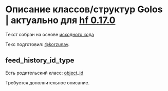 # Описание классов/структур Golos | актуально для [hf 0.17.0](https://github.com/GolosChain/golos/releases/tag/v0.17.0)
Текст собран на основе [исходного кода](https://github.com/GolosChain/golos/tree/master/libraries/chain/include/golos/chain/steem_object_types.hpp)

Текс подготовил: [@korzunav](https://golos.io/@korzunav).

## feed_history_id_type

Есть родительский класс: [object_id](object_id.md)

Требуется дополнительное описание.
